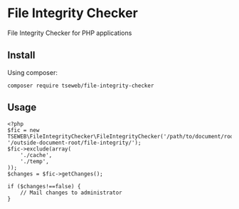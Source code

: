 # File Integrity Checker

File Integrity Checker for PHP applications

## Install

Using composer:
```
composer require tseweb/file-integrity-checker
```

## Usage

```
<?php
$fic = new TSEWEB\FileIntegrityChecker\FileIntegrityChecker('/path/to/document/root', '/outside-document-root/file-integrity/');
$fic->exclude(array(
    './cache',
    './temp',
));
$changes = $fic->getChanges();

if ($changes!==false) {
	// Mail changes to administrator
}
```
